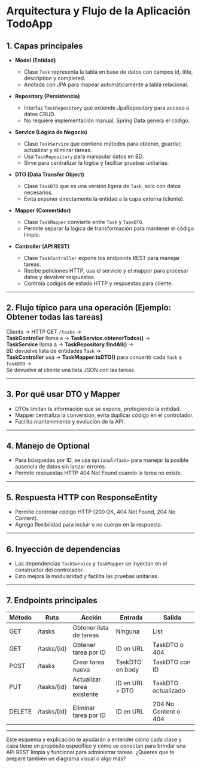 # Arquitectura y Flujo de la Aplicación TodoApp

## 1. Capas principales

- **Model (Entidad)**
    - Clase `Task` representa la tabla en base de datos con campos id, title, description y completed.
    - Anotada con JPA para mapear automáticamente a tabla relacional.

- **Repository (Persistencia)**
    - Interfaz `TaskRepository` que extiende JpaRepository para acceso a datos CRUD.
    - No requiere implementación manual, Spring Data genera el código.

- **Service (Lógica de Negocio)**
    - Clase `TaskService` que contiene métodos para obtener, guardar, actualizar y eliminar tareas.
    - Usa `TaskRepository` para manipular datos en BD.
    - Sirve para centralizar la lógica y facilitar pruebas unitarias.

- **DTO (Data Transfer Object)**
    - Clase `TaskDTO` que es una versión ligera de `Task`, solo con datos necesarios.
    - Evita exponer directamente la entidad a la capa externa (cliente).

- **Mapper (Convertidor)**
    - Clase `TaskMapper` convierte entre `Task` y `TaskDTO`.
    - Permite separar la lógica de transformación para mantener el código limpio.

- **Controller (API REST)**
    - Clase `TaskController` expone los endpoints REST para manejar tareas.
    - Recibe peticiones HTTP, usa el servicio y el mapper para procesar datos y devolver respuestas.
    - Controla códigos de estado HTTP y respuestas para cliente.

---

## 2. Flujo típico para una operación (Ejemplo: Obtener todas las tareas)

Cliente → HTTP GET `/tasks` →  
**TaskController** llama a → **TaskService.obtenerTodos()** →  
**TaskService** llama a → **TaskRepository.findAll()** →  
BD devuelve lista de entidades `Task` →  
**TaskController** usa → **TaskMapper.toDTO()** para convertir cada `Task` a `TaskDTO` →  
Se devuelve al cliente una lista JSON con las tareas.

---

## 3. Por qué usar DTO y Mapper

- DTOs limitan la información que se expone, protegiendo la entidad.
- Mapper centraliza la conversión, evita duplicar código en el controlador.
- Facilita mantenimiento y evolución de la API.

---

## 4. Manejo de Optional

- Para búsquedas por ID, se usa `Optional<Task>` para manejar la posible ausencia de datos sin lanzar errores.
- Permite respuestas HTTP 404 Not Found cuando la tarea no existe.

---

## 5. Respuesta HTTP con ResponseEntity

- Permite controlar código HTTP (200 OK, 404 Not Found, 204 No Content).
- Agrega flexibilidad para incluir o no cuerpo en la respuesta.

---

## 6. Inyección de dependencias

- Las dependencias `TaskService` y `TaskMapper` se inyectan en el constructor del controlador.
- Esto mejora la modularidad y facilita las pruebas unitarias.

---

## 7. Endpoints principales

| Método | Ruta        | Acción                       | Entrada        | Salida              |
|--------|-------------|-----------------------------|----------------|---------------------|
| GET    | /tasks      | Obtener lista de tareas      | Ninguna        | List<TaskDTO>       |
| GET    | /tasks/{id} | Obtener tarea por ID         | ID en URL      | TaskDTO o 404        |
| POST   | /tasks      | Crear tarea nueva            | TaskDTO en body| TaskDTO con ID      |
| PUT    | /tasks/{id} | Actualizar tarea existente   | ID en URL + DTO| TaskDTO actualizado |
| DELETE | /tasks/{id} | Eliminar tarea por ID        | ID en URL      | 204 No Content o 404 |

---

Este esquema y explicación te ayudarán a entender cómo cada clase y capa tiene un propósito específico y cómo se conectan para brindar una API REST limpia y funcional para administrar tareas. ¿Quieres que te prepare también un diagrama visual o algo más?